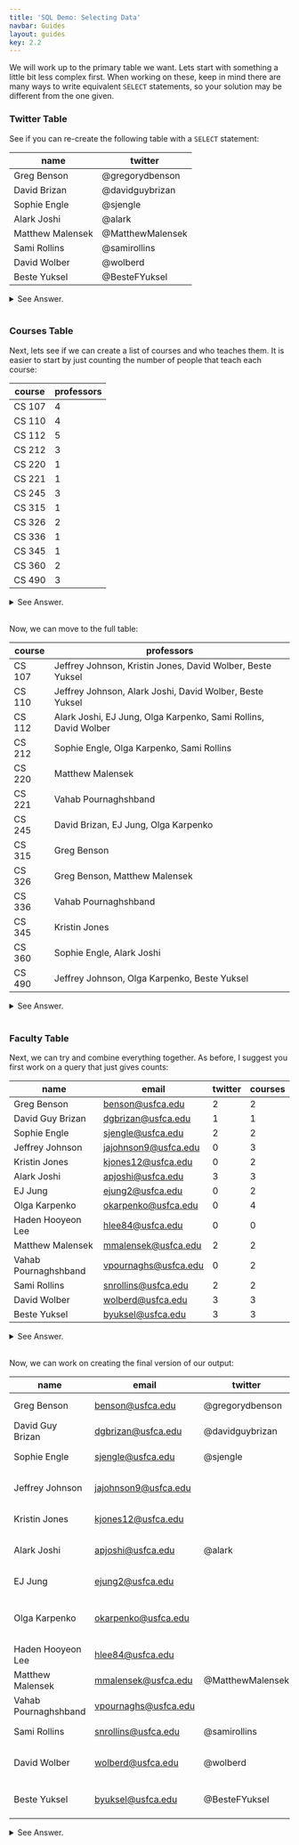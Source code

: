```yaml
---
title: 'SQL Demo: Selecting Data'
navbar: Guides
layout: guides
key: 2.2
---
```


<style>
table {
  width: auto !important;
}

.content figure {
  text-align: unset;
}
</style>

We will work up to the primary table we want. Lets start with something a little bit less complex first. When working on these, keep in mind there are many ways to write equivalent `SELECT` statements, so your solution may be different from the one given.

### Twitter Table

See if you can re-create the following table with a `SELECT` statement:

| name             | twitter          |
|------------------|------------------|
| Greg Benson      | @gregorydbenson  |
| David Brizan     | @davidguybrizan  |
| Sophie Engle     | @sjengle         |
| Alark Joshi      | @alark           |
| Matthew Malensek | @MatthewMalensek |
| Sami Rollins     | @samirollins     |
| David Wolber     | @wolberd         |
| Beste Yuksel     | @BesteFYuksel    |


<details>
<summary>See Answer.</summary>

{% highlight sql %}
SELECT
CONCAT(first, ' ', last) AS 'name',
CONCAT('@', twitterid) AS 'twitter'
FROM faculty_names
NATURAL JOIN faculty_twitter
ORDER BY faculty_names.last;
{% endhighlight %}
</details><br/>

### Courses Table

Next, lets see if we can create a list of courses and who teaches them. It is easier to start by just counting the number of people that teach each course:

| course | professors |
|--------|------------|
| CS 107 |          4 |
| CS 110 |          4 |
| CS 112 |          5 |
| CS 212 |          3 |
| CS 220 |          1 |
| CS 221 |          1 |
| CS 245 |          3 |
| CS 315 |          1 |
| CS 326 |          2 |
| CS 336 |          1 |
| CS 345 |          1 |
| CS 360 |          2 |
| CS 490 |          3 |

<details>
<summary>See Answer.</summary>

{% highlight sql %}
SELECT
course,
COUNT(usfid) AS 'professors'
FROM faculty_courses
NATURAL LEFT OUTER JOIN faculty_names
GROUP BY course
ORDER BY course, last;
{% endhighlight %}
</details><br/>

Now, we can move to the full table:

| course | professors                                                      |
|--------|-----------------------------------------------------------------|
| CS 107 | Jeffrey Johnson, Kristin Jones, David Wolber, Beste Yuksel      |
| CS 110 | Jeffrey Johnson, Alark Joshi, David Wolber, Beste Yuksel        |
| CS 112 | Alark Joshi, EJ Jung, Olga Karpenko, Sami Rollins, David Wolber |
| CS 212 | Sophie Engle, Olga Karpenko, Sami Rollins                       |
| CS 220 | Matthew Malensek                                                |
| CS 221 | Vahab Pournaghshband                                            |
| CS 245 | David Brizan, EJ Jung, Olga Karpenko                            |
| CS 315 | Greg Benson                                                     |
| CS 326 | Greg Benson, Matthew Malensek                                   |
| CS 336 | Vahab Pournaghshband                                            |
| CS 345 | Kristin Jones                                                   |
| CS 360 | Sophie Engle, Alark Joshi                                       |
| CS 490 | Jeffrey Johnson, Olga Karpenko, Beste Yuksel                    |


<details>
<summary>See Answer.</summary>

{% highlight sql %}
SELECT
course,
GROUP_CONCAT(
  CONCAT(first, ' ', last)
  ORDER BY last
  SEPARATOR ', '
) AS 'professors'
FROM faculty_courses
NATURAL LEFT OUTER JOIN faculty_names
GROUP BY course
ORDER BY course, last;
{% endhighlight %}
</details><br/>

### Faculty Table

Next, we can try and combine everything together. As before, I suggest you first work on a query that just gives counts:

| name                 | email                | twitter | courses |
|----------------------|----------------------|---------|---------|
| Greg Benson          | benson@usfca.edu     |       2 |       2 |
| David Guy Brizan     | dgbrizan@usfca.edu   |       1 |       1 |
| Sophie Engle         | sjengle@usfca.edu    |       2 |       2 |
| Jeffrey Johnson      | jajohnson9@usfca.edu |       0 |       3 |
| Kristin Jones        | kjones12@usfca.edu   |       0 |       2 |
| Alark Joshi          | apjoshi@usfca.edu    |       3 |       3 |
| EJ Jung              | ejung2@usfca.edu     |       0 |       2 |
| Olga Karpenko        | okarpenko@usfca.edu  |       0 |       4 |
| Haden Hooyeon Lee    | hlee84@usfca.edu     |       0 |       0 |
| Matthew Malensek     | mmalensek@usfca.edu  |       2 |       2 |
| Vahab Pournaghshband | vpournaghs@usfca.edu |       0 |       2 |
| Sami Rollins         | snrollins@usfca.edu  |       2 |       2 |
| David Wolber         | wolberd@usfca.edu    |       3 |       3 |
| Beste Yuksel         | byuksel@usfca.edu    |       3 |       3 |

<details>
<summary>See Answer.</summary>

{% highlight sql %}
SELECT
CONCAT(first, ' ', IFNULL(CONCAT(middle, ' '), ''), last) AS 'name',
CONCAT(usfid, '@usfca.edu') AS 'email',
COUNT(twitterid) AS 'twitter',
COUNT(course) AS 'courses'
FROM faculty_names
NATURAL LEFT OUTER JOIN faculty_twitter
NATURAL LEFT OUTER JOIN faculty_courses
GROUP BY faculty_names.usfid
ORDER BY faculty_names.last;
{% endhighlight %}
</details><br/>

Now, we can work on creating the final version of our output:

| name                 | email                | twitter          | courses                        |
|----------------------|----------------------|------------------|--------------------------------|
| Greg Benson          | benson@usfca.edu     | @gregorydbenson  | CS 315, CS 326                 |
| David Guy Brizan     | dgbrizan@usfca.edu   | @davidguybrizan  | CS 245                         |
| Sophie Engle         | sjengle@usfca.edu    | @sjengle         | CS 212, CS 360                 |
| Jeffrey Johnson      | jajohnson9@usfca.edu |                  | CS 107, CS 110, CS 490         |
| Kristin Jones        | kjones12@usfca.edu   |                  | CS 107, CS 345                 |
| Alark Joshi          | apjoshi@usfca.edu    | @alark           | CS 110, CS 112, CS 360         |
| EJ Jung              | ejung2@usfca.edu     |                  | CS 112, CS 245                 |
| Olga Karpenko        | okarpenko@usfca.edu  |                  | CS 112, CS 212, CS 245, CS 490 |
| Haden Hooyeon Lee    | hlee84@usfca.edu     |                  | NULL                           |
| Matthew Malensek     | mmalensek@usfca.edu  | @MatthewMalensek | CS 220, CS 326                 |
| Vahab Pournaghshband | vpournaghs@usfca.edu |                  | CS 221, CS 336                 |
| Sami Rollins         | snrollins@usfca.edu  | @samirollins     | CS 112, CS 212                 |
| David Wolber         | wolberd@usfca.edu    | @wolberd         | CS 107, CS 110, CS 112         |
| Beste Yuksel         | byuksel@usfca.edu    | @BesteFYuksel    | CS 107, CS 110, CS 490         |

<details>
<summary>See Answer.</summary>

{% highlight sql %}
SELECT
CONCAT(first, ' ', IFNULL(CONCAT(middle, ' '), ''), last) AS 'name',
CONCAT(usfid, '@usfca.edu') AS 'email',
IFNULL(CONCAT('@', twitterid), '') AS 'twitter',
GROUP_CONCAT(course ORDER BY course SEPARATOR ', ') AS 'courses'
FROM faculty_names
NATURAL LEFT OUTER JOIN faculty_twitter
NATURAL LEFT OUTER JOIN faculty_courses
GROUP BY faculty_names.usfid
ORDER BY faculty_names.last;
{% endhighlight %}
</details>
